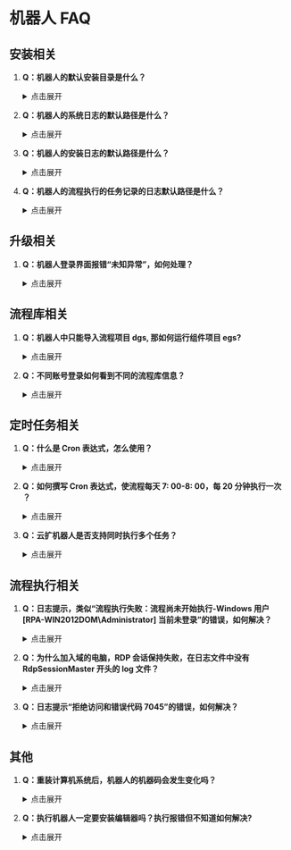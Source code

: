 # 机器人 FAQ

## 安装相关

1. **Q：机器人的默认安装目录是什么？**

    <details>

    <summary> 点击展开 </summary>

    **A：** `%programfiles(x86)%\Encoo Robot`

    </details>

2. **Q：机器人的系统日志的默认路径是什么？**

    <details>

    <summary> 点击展开 </summary>

    **A：** `%programfiles(x86)%\Encoo Robot\Logs`。

    </details>

3. **Q：机器人的安装日志的默认路径是什么？**

    <details>

    <summary> 点击展开 </summary>

    **A：** `%UserProfile%\AppData\Local\Encoo\Installation`。

    </details>

4. **Q：机器人的流程执行的任务记录的日志默认路径是什么？**

    <details>

    <summary> 点击展开 </summary>

     **A：** `%UserProfile%\AppData\Local\Encoo\Encoo Robot\JobLogs`。

    </details>

## 升级相关

1. **Q：机器人登录界面报错“未知异常”，如何处理？**

    <details>

    <summary> 点击展开 </summary>

     **A：** 一般情况下是机器人版本与控制台版本不匹配导致，如果是 V3 控制台的私有化用户，需要联系对应的实施退回与之匹配的机器人版本。

    </details>

## 流程库相关

1. **Q：机器人中只能导入流程项目 dgs, 那如何运行组件项目 egs?**

    <details>

    <summary> 点击展开 </summary>

    **A：** 组件项目不能运行的，组件项目相当于一个组件包，需要用流程项目在组件市场去安装这个组件项目，然后把这个组件拖入到流程里面去使用。

    </details>

2. **Q：不同账号登录如何看到不同的流程库信息？**

    <details>

    <summary> 点击展开 </summary>

    **A：** 可在控制台的“RPA 中心 > 流程包管理”中查看。

    </details>

## 定时任务相关

1. **Q：什么是 Cron 表达式，怎么使用？**

    <details>

    <summary> 点击展开 </summary>

    **A：** 具体可参见 [Cron 表达式详解](https://www.cnblogs.com/yanghj010/p/10875151.html?wework_cfm_code=MEUlenv2IN4vo7D10vYW9eLlYMwLm8xSqDjffgjTGvQ9iGFipvqTLczAoPP5NOEVCs1L7n3RwewZnUC0CAW8z5BR%2F0XT3rI9tRzw6tr0hUp3XrxcSQT3cCY%3D)。

    </details>

2. **Q：如何撰写 Cron 表达式，使流程每天 7: 00-8: 00，每 20 分钟执行一次 ？**

    <details>

    <summary> 点击展开 </summary>

    **A：** `0 0/20 7,8 * * ?`，可参见 [在线 Cron 表达式生成器](https://www.bejson.com/othertools/cron/)。

    </details>

3. **Q：云扩机器人是否支持同时执行多个任务？**

    <details>

    <summary> 点击展开 </summary>

    **A：** 任务只能一个一个地运行，处理完一个任务才能处理其它任务。

    </details>

## 流程执行相关

1. **Q：日志提示，类似“流程执行失败：流程尚未开始执行-Windows 用户 [RPA-WIN2012DOM\Administrator] 当前未登录”的错误，如何解决？**

    <details>

    <summary> 点击展开 </summary>

    **A:** 勾选机器人“设置”中的“RDP 远程”选项，详情参见 [RDP 远程](../Reference/Robot/Settings/Basic.md)。

    </details>

2. **Q：为什么加入域的电脑，RDP 会话保持失败，在日志文件中没有 RdpSessionMaster 开头的 log 文件？**

    <details>

    <summary> 点击展开 </summary>

    **A:** 在当前电脑的“Windows 设置 > 更新和安全”中，保证“Windows 更新”补丁为最新。

    </details>

3. **Q：日志提示“拒绝访问和错误代码 7045”的错误，如何解决？**

    <details>

    <summary> 点击展开 </summary>

    **A：** 在当前电脑的“Windows 设置 > 远程桌面”中，将当前用户添加至远程用户中。

    ![添加远程用户](https://docimages.blob.core.chinacloudapi.cn/images/Robot/7045.png)

    </details>

## 其他

1. **Q：重装计算机系统后，机器人的机器码会发生变化吗？**

    <details>

    <summary> 点击展开 </summary>

    **A:** 会发生变化。机器人的机器码在不同 Windows 用户下是不同的，而重装了系统后，用户信息就没有了，所以机器码也会发生变化。

    </details>

2. **Q：执行机器人一定要安装编辑器吗？执行报错但不知道如何解决?**

    <details>

    <summary> 点击展开 </summary>

    ![执行机器人](https://docimages.blob.core.chinacloudapi.cn/images/Robot/executerobot20210825.png)

    **A：** 可以不安装编辑器，尝试重启“Encoo Robot Service”服务。

    ![机器人服务](https://docimages.blob.core.chinacloudapi.cn/images/Robot/robotservice20210825.png)

    </details>
